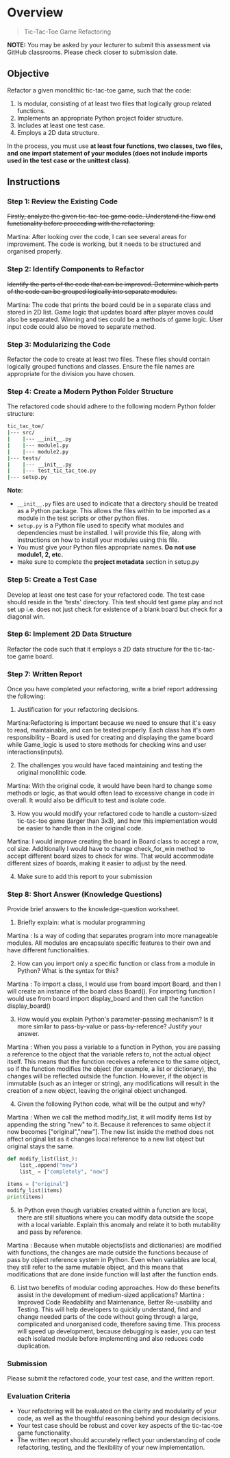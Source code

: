 # Overview

> Tic-Tac-Toe Game Refactoring

**NOTE:** You may be asked by your lecturer to submit this assessment via GitHub classrooms. Please check closer to submission date.

## Objective

Refactor a given monolithic tic-tac-toe game, such that the code:

1. Is modular, consisting of at least two files that logically group related functions.
2. Implements an appropriate Python project folder structure.
3. Includes at least one test case.
4. Employs a 2D data structure.

In the process, you must use **at least four functions, two classes, two files, and one import statement of your modules (does not include imports used in the test case or the unittest class)**.

## Instructions

### Step 1: Review the Existing Code

~~Firstly, analyze the given tic-tac-toe game code. Understand the flow and functionality before proceeding with the refactoring.~~

Martina: After looking over the code, I can see several areas for improvement. The code is working, but it needs to be structured and organised properly.

### Step 2: Identify Components to Refactor

~~Identify the parts of the code that can be improved. Determine which parts of the code can be grouped logically into separate modules.~~

Martina: The code that prints the board could be in a separate class and stored in 2D list. Game logic that updates board after player moves could also be separated. Winning and ties could be a methods of game logic. User input code could also be moved to separate method.

### Step 3: Modularizing the Code

Refactor the code to create at least two files. These files should contain logically grouped functions and classes. Ensure the file names are appropriate for the division you have chosen.

### Step 4: Create a Modern Python Folder Structure

The refactored code should adhere to the following modern Python folder structure:

```bash
tic_tac_toe/
|--- src/
|    |--- __init__.py
|    |--- module1.py
|    |--- module2.py
|--- tests/
|    |--- __init__.py
|    |--- test_tic_tac_toe.py
|--- setup.py
```

**Note**:

- `__init__.py` files are used to indicate that a directory should be treated as a Python package. This allows the files within to be imported as a module in the test scripts or other python files.
- `setup.py` is a Python file used to specify what modules and dependencies must be installed. I will provide this file, along with instructions on how to install your modules using this file.
- You must give your Python files appropriate names. **Do not use module1, 2, etc.**
- make sure to complete the **project metadata** section in setup.py

### Step 5: Create a Test Case

Develop at least one test case for your refactored code. The test case should reside in the 'tests' directory. This test should test game play and not set up i.e. does not just check for existence of a blank board but check for a diagonal win.

### Step 6: Implement 2D Data Structure

Refactor the code such that it employs a 2D data structure for the tic-tac-toe game board.

### Step 7: Written Report

Once you have completed your refactoring, write a brief report addressing the following:

1. Justification for your refactoring decisions.

Martina:Refactoring is important because we need to ensure that it's easy to read, maintainable, and can be tested properly. Each class has it's own responsibility - Board is used for creating and displaying the game board while Game_logic is used to store methods for checking wins and user interactions(inputs).

2. The challenges you would have faced maintaining and testing the original monolithic code.

Martina: With the original code, it would have been hard to change some methods or logic, as that would often lead to excessive change in code in overall. It would also be difficult to test and isolate code. 

3. How you would modify your refactored code to handle a custom-sized tic-tac-toe game (larger than 3x3), and how this implementation would be easier to handle than in the original code.

Martina: I would improve creating the board in Board class to accept a row, col size. Additionally I would have to change check_for_win method to accept different board sizes to check for wins. That would accommodate different sizes of boards, making it easier to adjust by the need.

4. Make sure to add this report to your submission

### Step 8: Short Answer (Knowledge Questions)

Provide brief answers to the knowledge-question worksheet.

1. Briefly explain: what is modular programming

Martina : Is a way of coding that separates program into more manageable modules. All modules are encapsulate specific features to their own and have different functionalities.

2. How can you import only a specific function or class from a module in Python? What is the syntax for this?

Martina : To import a class, I would use from board import Board, and then I will create an instance of the board class Board(). For importing function I would use from board import display_board and then call the function display_board()

3. How would you explain Python's parameter-passing mechanism? Is it more similar to pass-by-value or pass-by-reference? Justify your answer.

Martina : When you pass a variable to a function in Python, you are passing a reference to the object that the variable refers to, not the actual object itself. This means that the function receives a reference to the same object, so if the function modifies the object (for example, a list or dictionary), the changes will be reflected outside the function. However, if the object is immutable (such as an integer or string), any modifications will result in the creation of a new object, leaving the original object unchanged.

4. Given the following Python code, what will be the output and why?

Martina : When we call the method modify_list, it will modify items list by appending the string "new" to it. Because it references to same object it now becomes ["original","new"]. The new list inside the method does not affect original list as it changes local reference to a new list object but original stays the same. 

   ```python
   def modify_list(list_):
       list_.append("new")
       list_ = ["completely", "new"]

   items = ["original"]
   modify_list(items)
   print(items)
   ```

5. In Python even though variables created within a function are local, there are still situations where you can modify data outside the scope with a local variable. Explain this anomaly and relate it to both mutability and pass by reference.

Martina : Because when mutable objects(lists and dictionaries) are modified with functions, the changes are made outside the functions because of pass by object reference system in Python. Even when variables are local, they still refer to the same mutable object, and this means that modifications that are done inside function will last after the function ends.

6. List two benefits of modular coding approaches. How do these benefits assist in the development of medium-sized applications?
Martina : Improved Code Readability and Maintenance, Better Re-usability and Testing.
This will help developers to quickly understand, find and change needed parts of the code without going through a large, complicated and unorganised code, therefore saving time. 
This process will speed up development, because debugging is easier, you can test each isolated module before implementing and also reduces code duplication. 


### Submission

Please submit the refactored code, your test case, and the written report.

### Evaluation Criteria

- Your refactoring will be evaluated on the clarity and modularity of your code, as well as the thoughtful reasoning behind your design decisions.
- Your test case should be robust and cover key aspects of the tic-tac-toe game functionality.
- The written report should accurately reflect your understanding of code refactoring, testing, and the flexibility of your new implementation.
